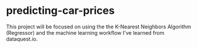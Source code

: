 # predicting-car-prices
This project will be focused on using the the K-Nearest Neighbors Algorithm (Regressor) and the machine learning workflow I've learned from dataquest.io.
